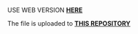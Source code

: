  <p className="mt-8 text-center text-sm text-muted-foreground">
       USE WEB VERSION <a href="https://v0-pytoexe.vercel.app/" target="_blank"><b> HERE</b></a>
 
 
 <p className="mt-8 text-center text-sm text-muted-foreground">
        The file is uploaded to <a href="https://github.com/eroge69/PyToExe/tree/main/python-files" target="_blank"><b> THIS REPOSITORY</b></a>

